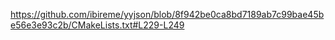 https://github.com/ibireme/yyjson/blob/8f942be0ca8bd7189ab7c99bae45be56e3e93c2b/CMakeLists.txt#L229-L249